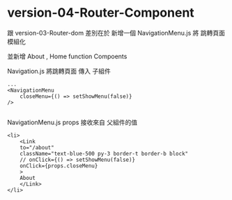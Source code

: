 # version-04-Router-Component

跟 version-03-Router-dom
差別在於 新增一個 NavigationMenu.js
將 跳轉頁面模組化

並新增 About , Home function Compoents

Navigation.js 將跳轉頁面 傳入 子組件
````
...
<NavigationMenu
    closeMenu={() => setShowMenu(false)}
/>
              
````

NavigationMenu.js
props 接收來自 父組件的值

```
<li>
    <Link
    to="/about"
    className="text-blue-500 py-3 border-t border-b block"
    // onClick={() => setShowMenu(false)}
    onClick={props.closeMenu}
    >
    About
    </Link>
</li>
```
